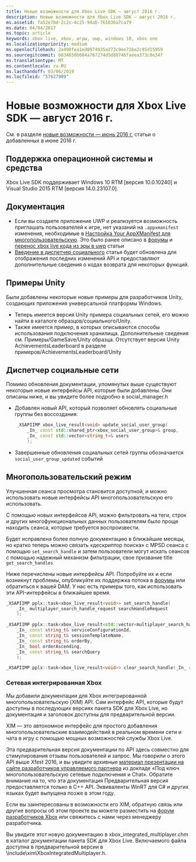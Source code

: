 ```yaml
---
title: Новые возможности для Xbox Live SDK — август 2016 г.
description: Новые возможности для Xbox Live SDK — август 2016 г.
ms.assetid: fa52e7bd-2c2c-4c25-94ab-761036a7ca79
ms.date: 04/04/2017
ms.topic: article
keywords: xbox live, xbox, игры, uwp, windows 10, xbox one
ms.localizationpriority: medium
ms.openlocfilehash: 2a498fea1ed0974935a273c9ee72ba2c95d15959
ms.sourcegitcommit: b034650b684a767274d5d88746faeea373c8e34f
ms.translationtype: MT
ms.contentlocale: ru-RU
ms.lasthandoff: 03/06/2019
ms.locfileid: "57627909"
---
```

# <a name="whats-new-for-the-xbox-live-sdk---august-2016"></a>Новые возможности для Xbox Live SDK — август 2016 г.

См. в разделе [новые возможности — июнь 2016 г.](1606-whats-new.md) статьи о добавленных в июне 2016 г.

## <a name="os-and-tool-support"></a>Поддержка операционной системы и средства
Xbox Live SDK поддерживает Windows 10 RTM [версия 10.0.10240] и Visual Studio 2015 RTM [версия 14.0.23107.0].

## <a name="documentation"></a>Документация
- Если вы создаете приложение UWP и реализуется возможность приглашать пользователей к игре, нет указаний на ```.appxmanifest``` изменения, необходимые в [Настройка Your AppXManifest для многопользовательскую](../multiplayer/service-configuration/configure-your-appxmanifest-for-multiplayer.md).  Это было ранее описано в [форумы](https://forums.xboxlive.com) и [перенос xbox live кода из эры в uwp](../using-xbox-live/porting-xbox-live-code-from-xdk-to-uwp.md) статьи
- [Введение в диспетчер социального](../social-platform/intro-to-social-manager.md) статья будет обновлена для отображения последних изменений API и предоставляют дополнительные сведения о кодах возврата для некоторых функций.

## <a name="unity-samples"></a>Примеры Unity
Были добавлены некоторые новые примеры для разработчиков Unity, создающих приложения универсальной платформы Windows.
- Теперь имеется версия Unity примера социальных сетей, его можно найти в каталоге образцов/социального/Unity.
- Также имеется пример, в которых описываются способы использования подключения хранилища.  Дополнительные сведения см. Примеры/GameSave/Unity образца.
Отсутствует версия Unity AchievementsLeaderboard в разделе примеров/AchievementsLeaderboard/Unity

## <a name="social-manager"></a>Диспетчер социальные сети
Помимо обновления документации, упомянутых выше существуют некоторые новые интерфейсы API, которые были добавлены.  Они описаны ниже, и вы увидите более подробно в social_manager.h

- Добавлен новый API, который позволяет обновлять социальные группы без воссоздания:

```cpp
    _XSAPIIMP xbox_live_result<void> update_social_user_group(
        _In_ const std::shared_ptr<xbox_social_user_group>& group,
        _In_ const std::vector<string_t>& users
        );
```
- Завершенные обновления социальных сетей группы обозначается ```social_user_group_updated``` событий


## <a name="multiplayer"></a>Многопользовательский режим
Улучшенная сеанса просмотра становится доступной, и можно использовать новые интерфейсы API многопользовательскую его использовать.

С помощью новых интерфейсов API, можно фильтровать на теги, строк и других многофункциональных данных пользователям было проще находить сеанса, которые требуется воспроизвести.

Будет исправлена более полную документацию в ближайшие месяцы, но кратко теперь можно связать «дескриптор поиска» с MPSD сеанса с помощью ```set_search_handle``` и затем пользователи могут искать сеансов с помощью надежный механизм фильтрации, свое призвание title ```get_search_handles```

Ниже перечислены новые интерфейсы API.  Попробуйте их и если возникнут проблемы, опубликуйте их поддержка потока в [форумы](https://forums.xboxlive.com) или обратиться к вашей DAM.  У нас есть примеры того, как использовать эти API-интерфейсы в ближайшее время.

```cpp
_XSAPIIMP pplx::task<xbox_live_result<void>> set_search_handle(
    _In_ multiplayer_search_handle_request searchHandleRequest
    );
```

```cpp
_XSAPIIMP pplx::task<xbox_live_result<std::vector<multiplayer_search_handle_details>>> get_search_handles(
    _In_ const string_t& serviceConfigurationId,
    _In_ const string_t& sessionTemplateName,
    _In_ const string_t& orderBy,
    _In_ bool orderAscending,
    _In_ const string_t& searchQuery
    );
```

```cpp
_XSAPIIMP pplx::task<xbox_live_result<void>> clear_search_handle(_In_ const string_t& handleId);
```

### <a name="xbox-integrated-multiplayer"></a>Сетевая интегрированная Xbox

Мы добавили документации для Xbox интегрированной многопользовательскую (XIM) API.  Сам интерфейс API, которые будут доступны в последующих версиях пакета SDK для Xbox Live, но документация и заголовок доступны для предварительной версии.

XIM — это автономное интерфейс для простого добавления многопользовательские взаимодействий в реальном времени сети и чата в игру с помощью мощных возможностей службы Xbox Live.

Эта предварительная версия документации по API здесь совместно для стимулирования отзывы пользователей и запрос. Мы говорили о этого API выше Xfest 2016, и вы увидите архивные [материал презентации на сайте разработчиков управляемого партнера](https://developer.xboxlive.com/en-us/platform/documentlibrary/events/Pages/Xfest2016.aspx) из докладе «Под ключ многопользовательскую сетевые подключения и Chat». Обратите внимание на то, что эта документация Предварительная версия предоставляется только в C++ API. Эквиваленты WinRT для C# и других языках будет выпущена позже в этом году.

Если вы заинтересованы в возможности его XIM, обратную связь или другие вопросы об этом проекте вы можете разместить на [форум разработчиков Xbox](https://forums.xboxlive.com/) или свяжитесь с нами через менеджеру разработчика.

Вы увидите этот новую документацию в xbox_integrated_multiplayer.chm в каталог документации пакета SDK для Xbox Live.  Включаемого файла доступна в предварительной версии в \include\xim\XboxIntegratedMultiplayer.h.  
